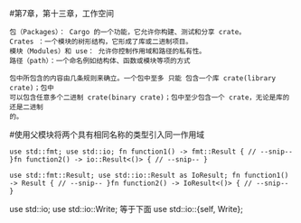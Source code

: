 #第7章，第十三章，工作空间

```
包（Packages）： Cargo 的一个功能，它允许你构建、测试和分享 crate。
Crates ：一个模块的树形结构，它形成了库或二进制项目。
模块（Modules）和 use： 允许你控制作用域和路径的私有性。
路径（path）：一个命名例如结构体、函数或模块等项的方式

包中所包含的内容由几条规则来确立。一个包中至多 只能 包含一个库 crate(library crate)；包中
可以包含任意多个二进制 crate(binary crate)；包中至少包含一个 crate，无论是库的还是二进制
的。
```

#使用父模块将两个具有相同名称的类型引入同一作用域
```
use std::fmt; use std::io; fn function1() -> fmt::Result { // --snip-- }fn function2() -> io::Result<()> { // --snip-- }

use std::fmt::Result; use std::io::Result as IoResult; fn function1() -> Result { // --snip-- }fn function2() -> IoResult<()> { // --snip-- }
```

use std::io; use std::io::Write;
等于下面
use std::io::{self, Write};
